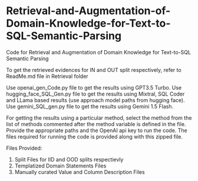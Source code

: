 # Retrieval-and-Augmentation-of-Domain-Knowledge-for-Text-to-SQL-Semantic-Parsing
Code for Retrieval and Augmentation of Domain Knowledge for Text-to-SQL Semantic Parsing

To get the retrieved evidences for IN and OUT split respectively, refer to ReadMe.md file in Retrieval folder 

Use openai_gen_Code.py file to get the results using GPT3.5 Turbo.
Use hugging_face_SQL_Gen.py file to get the results using Mixtral, SQL Coder and LLama based results (use approach model paths from hugging face).
Use gemini_SQL_gen.py file to get the results using Gemini 1.5 Flash.

For getting the results using a particular method, select the method from the list of methods commented after the method variable is defined in the file.
Provide the appropriate paths and the OpenAI api key to run the code.
The files required for running the code is provided along with this zipped file.

Files Provided:
1. Split Files for IID and OOD splits respectievly
2. Templatized Domain Statements Files
3. Manually curated Value and Column Description Files
